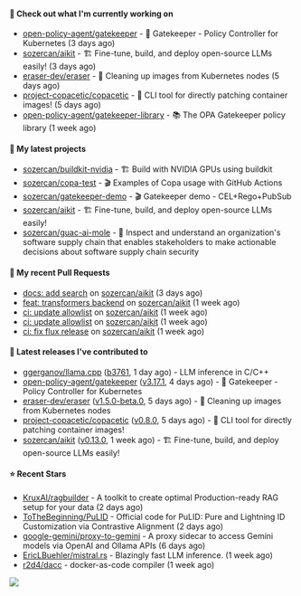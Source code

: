 #### 👷 Check out what I'm currently working on

- [open-policy-agent/gatekeeper](https://github.com/open-policy-agent/gatekeeper) - 🐊 Gatekeeper - Policy Controller for Kubernetes (3 days ago)
- [sozercan/aikit](https://github.com/sozercan/aikit) - 🏗️ Fine-tune, build, and deploy open-source LLMs easily! (3 days ago)
- [eraser-dev/eraser](https://github.com/eraser-dev/eraser) - 🧹 Cleaning up images from Kubernetes nodes (5 days ago)
- [project-copacetic/copacetic](https://github.com/project-copacetic/copacetic) - 🧵 CLI tool for directly patching container images! (5 days ago)
- [open-policy-agent/gatekeeper-library](https://github.com/open-policy-agent/gatekeeper-library) - 📚 The OPA Gatekeeper policy library (1 week ago)

#### 🌱 My latest projects

- [sozercan/buildkit-nvidia](https://github.com/sozercan/buildkit-nvidia) - 🏗️ Build with NVIDIA GPUs using buildkit
- [sozercan/copa-test](https://github.com/sozercan/copa-test) - 🎬 Examples of Copa usage with GitHub Actions
- [sozercan/gatekeeper-demo](https://github.com/sozercan/gatekeeper-demo) - 🎬 Gatekeeper demo - CEL&#43;Rego&#43;PubSub
- [sozercan/aikit](https://github.com/sozercan/aikit) - 🏗️ Fine-tune, build, and deploy open-source LLMs easily!
- [sozercan/guac-ai-mole](https://github.com/sozercan/guac-ai-mole) - 🥑 Inspect and understand an organization&#39;s software supply chain that enables stakeholders to make actionable decisions about software supply chain security

#### 🔨 My recent Pull Requests

- [docs: add search](https://github.com/sozercan/aikit/pull/386) on [sozercan/aikit](https://github.com/sozercan/aikit) (3 days ago)
- [feat: transformers backend](https://github.com/sozercan/aikit/pull/382) on [sozercan/aikit](https://github.com/sozercan/aikit) (1 week ago)
- [ci: update allowlist](https://github.com/sozercan/aikit/pull/381) on [sozercan/aikit](https://github.com/sozercan/aikit) (1 week ago)
- [ci: update allowlist](https://github.com/sozercan/aikit/pull/380) on [sozercan/aikit](https://github.com/sozercan/aikit) (1 week ago)
- [ci: fix flux release](https://github.com/sozercan/aikit/pull/379) on [sozercan/aikit](https://github.com/sozercan/aikit) (1 week ago)

#### 🚀 Latest releases I've contributed to

- [ggerganov/llama.cpp](https://github.com/ggerganov/llama.cpp) ([b3761](https://github.com/ggerganov/llama.cpp/releases/tag/b3761), 1 day ago) - LLM inference in C/C&#43;&#43;
- [open-policy-agent/gatekeeper](https://github.com/open-policy-agent/gatekeeper) ([v3.17.1](https://github.com/open-policy-agent/gatekeeper/releases/tag/v3.17.1), 4 days ago) - 🐊 Gatekeeper - Policy Controller for Kubernetes
- [eraser-dev/eraser](https://github.com/eraser-dev/eraser) ([v1.5.0-beta.0](https://github.com/eraser-dev/eraser/releases/tag/v1.5.0-beta.0), 5 days ago) - 🧹 Cleaning up images from Kubernetes nodes
- [project-copacetic/copacetic](https://github.com/project-copacetic/copacetic) ([v0.8.0](https://github.com/project-copacetic/copacetic/releases/tag/v0.8.0), 5 days ago) - 🧵 CLI tool for directly patching container images!
- [sozercan/aikit](https://github.com/sozercan/aikit) ([v0.13.0](https://github.com/sozercan/aikit/releases/tag/v0.13.0), 1 week ago) - 🏗️ Fine-tune, build, and deploy open-source LLMs easily!

#### ⭐ Recent Stars

- [KruxAI/ragbuilder](https://github.com/KruxAI/ragbuilder) - A toolkit to create optimal Production-ready RAG setup for your data (2 days ago)
- [ToTheBeginning/PuLID](https://github.com/ToTheBeginning/PuLID) - Official code for PuLID: Pure and Lightning ID Customization via Contrastive Alignment (2 days ago)
- [google-gemini/proxy-to-gemini](https://github.com/google-gemini/proxy-to-gemini) - A proxy sidecar to access Gemini models via OpenAI and Ollama APIs (6 days ago)
- [EricLBuehler/mistral.rs](https://github.com/EricLBuehler/mistral.rs) - Blazingly fast LLM inference. (1 week ago)
- [r2d4/dacc](https://github.com/r2d4/dacc) - docker-as-code compiler (1 week ago)

![](https://github-readme-stats.vercel.app/api?username=sozercan&theme=vision-friendly-dark&hide_border=false&include_all_commits=true&count_private=true)
